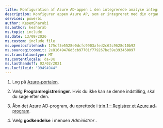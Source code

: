 ```yaml
---
title: Konfiguration af Azure AD-appen i den integrerede analyse integrere til din organisations selvstudium
description: Konfigurer appen Azure AP, som er integreret med din organisations selvstudium i analyse.
services: powerbi
author: KesemSharabi
ms.author: kesharab
ms.topic: include
ms.date: 13/09/2020
ms.custom: include file
ms.openlocfilehash: 175cf3e5528e0dcfc9903afed2c62c9628d10b92
ms.sourcegitcommit: 2e81649476d5cb97701f779267be59e393460097
ms.translationtype: MT
ms.contentlocale: da-DK
ms.lasthandoff: 02/02/2021
ms.locfileid: "99494944"
---
```

1. Log på [Azure-portalen](https://portal.azure.com).

2. Vælg **Programregistreringer**. Hvis du ikke kan se denne indstilling, skal du søge efter den.

3. Åbn det Azure AD-program, du oprettede i [trin 1 – Registrer et Azure ad-program](#step-1---register-an-azure-ad-application).

4. Vælg **godkendelse** i menuen *Administrer* .